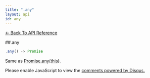 ```yaml
---
title: ".any"
layout: api
id: any
---
```


[← Back To API Reference](/docs/api-reference.html)
<div class="api-code-section"><markdown>
##.any

```js
.any() -> Promise
```

Same as [Promise.any(this)](.).
</markdown></div>

<div id="disqus_thread"></div>
<script type="text/javascript">
    var disqus_title = ".any";
    var disqus_shortname = "bluebirdjs";
    var disqus_identifier = "disqus-id-any";
    
    (function() {
        var dsq = document.createElement("script"); dsq.type = "text/javascript"; dsq.async = true;
        dsq.src = "//" + disqus_shortname + ".disqus.com/embed.js";
        (document.getElementsByTagName("head")[0] || document.getElementsByTagName("body")[0]).appendChild(dsq);
    })();
</script>
<noscript>Please enable JavaScript to view the <a href="https://disqus.com/?ref_noscript" rel="nofollow">comments powered by Disqus.</a></noscript>
